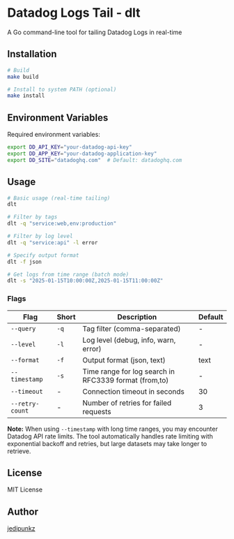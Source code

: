 # Datadog Logs Tail - dlt

A Go command-line tool for tailing Datadog Logs in real-time

## Installation

```bash
# Build
make build

# Install to system PATH (optional)
make install
```


## Environment Variables

Required environment variables:

```bash
export DD_API_KEY="your-datadog-api-key"
export DD_APP_KEY="your-datadog-application-key"
export DD_SITE="datadoghq.com"  # Default: datadoghq.com
```

## Usage


```bash
# Basic usage (real-time tailing)
dlt

# Filter by tags
dlt -q "service:web,env:production"

# Filter by log level
dlt -q "service:api" -l error

# Specify output format
dlt -f json

# Get logs from time range (batch mode)
dlt -s "2025-01-15T10:00:00Z,2025-01-15T11:00:00Z"
```

### Flags

| Flag | Short | Description | Default |
|------|-------|-------------|---------|
| `--query` | `-q` | Tag filter (comma-separated) | - |
| `--level` | `-l` | Log level (debug, info, warn, error) | - |
| `--format` | `-f` | Output format (json, text) | text |
| `--timestamp` | `-s` | Time range for log search in RFC3339 format (from,to) | - |
| `--timeout` | - | Connection timeout in seconds | 30 |
| `--retry-count` | - | Number of retries for failed requests | 3 |


**Note:** When using `--timestamp` with long time ranges, you may encounter Datadog API rate limits. The tool automatically handles rate limiting with exponential backoff and retries, but large datasets may take longer to retrieve.

## License

MIT License

## Author

[jedipunkz](https://github.com/jedipunkz)
